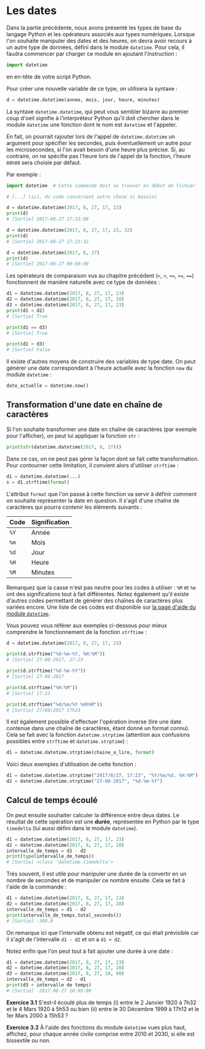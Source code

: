 # Les dates

Dans la partie précédente, nous avons présenté les types de base du langage Python et les opérateurs associés aux types numériques.
Lorsque l'on souhaite manipuler des dates et des heures, on devra avoir recours à un autre type de données, défini dans le module `datetime`.
Pour cela, il faudra commencer par charger ce module en ajoutant l'instruction :

```python
import datetime
```

en en-tête de votre script Python.

Pour créer une nouvelle variable de ce type, on utilisera la syntaxe :

```python
d = datetime.datetime(annee, mois, jour, heure, minutes)
```

La syntaxe `datetime.datetime`, qui peut vous sembler bizarre au premier coup d'oeil signifie à l'interpréteur Python qu'il doit chercher dans le module `datetime` une fonction dont le nom est `datetime` et l'appeler.

En fait, on pourrait rajouter lors de l'appel de `datetime.datetime` un argument pour spécifier les secondes, puis éventuellement un autre pour les microsecondes, si l'on avait besoin d'une heure plus précise.
Si, au contraire, on ne spécifie pas l'heure lors de l'appel de la fonction, l'heure `00h00` sera choisie par défaut.

Par exemple :

```python
import datetime  # Cette commande doit se trouver en début de fichier

# [...] (ici, du code concernant autre chose si besoin)

d = datetime.datetime(2017, 8, 27, 17, 23)
print(d)
# [Sortie] 2017-08-27 17:23:00

d = datetime.datetime(2017, 8, 27, 17, 23, 32)
print(d)
# [Sortie] 2017-08-27 17:23:32

d = datetime.datetime(2017, 8, 27)
print(d)
# [Sortie] 2017-08-27 00:00:00
```

Les opérateurs de comparaison vus au chapitre précédent (`<`, `>`, `<=`, `>=`, `==`) fonctionnent de manière naturelle avec ce type de données :

```python
d1 = datetime.datetime(2017, 8, 27, 17, 23)
d2 = datetime.datetime(2017, 8, 27, 17, 28)
d3 = datetime.datetime(2017, 8, 27, 17, 23)
print(d1 < d2)
# [Sortie] True

print(d1 == d3)
# [Sortie] True

print(d1 > d3)
# [Sortie] False
```

Il existe d'autres moyens de construire des variables de type date.
On peut générer une date correspondant à l'heure actuelle avec la fonction `now` du module `datetime` :

```python
date_actuelle = datetime.now()
```

## Transformation d'une date en chaîne de caractères

Si l'on souhaite transformer une date en chaîne de caractères (par exemple pour l'afficher), on peut lui appliquer la fonction `str` :

```python
print(str(datetime.datetime(2017, 8, 27)))
```

Dans ce cas, on ne peut pas gérer la façon dont se fait cette transformation.
Pour contourner cette limitation, il convient alors d'utiliser `strftime` :

```python
d1 = datetime.datetime(...)
s = d1.strftime(format)
```

L'attribut `format` que l'on passe à cette fonction va servir à définir comment on souhaite représenter la date en question.
Il s'agit d'une chaîne de caractères qui pourra contenir les éléments suivants :

| Code | Signification |
| --- | --- |
| `%Y` | Année |
| `%m` | Mois |
| `%d` | Jour |
| `%H` | Heure |
| `%M` | Minutes |

Remarquez que la casse n'est pas neutre pour les codes à utiliser : `%M` et `%m` ont des significations tout à fait différentes.
Notez également qu'il existe d'autres codes permettant de générer des chaînes de caractères plus variées encore.
Une liste de ces codes est disponible sur [la page d'aide du module `datetime`](https://docs.python.org/3.5/library/datetime.html#strftime-and-strptime-behavior).

Vous pouvez vous référer aux exemples ci-dessous pour mieux comprendre le fonctionnement de la fonction `strftime` :

```python
d = datetime.datetime(2017, 8, 27, 17, 23)

print(d.strftime("%d-%m-%Y, %H:%M"))
# [Sortie] 27-08-2017, 17:23

print(d.strftime("%d-%m-%Y"))
# [Sortie] 27-08-2017

print(d.strftime("%H:%M"))
# [Sortie] 17:23

print(d.strftime("%d/%m/%Y %Hh%M"))
# [Sortie] 27/08/2017 17h23
```

Il est également possible d'effectuer l'opération inverse (lire une date contenue dans une chaîne de caractères, étant donné un format connu).
Cela se fait avec la fonction `datetime.strptime` (attention aux confusions possibles entre `strftime` et `datetime.strptime`) :

```python
d1 = datetime.datetime.strptime(chaine_a_lire, format)
```

Voici deux exemples d'utilisation de cette fonction :

```python
d1 = datetime.datetime.strptime("2017/8/27, 17:23", "%Y/%m/%d, %H:%M")
d2 = datetime.datetime.strptime("27-08-2017", "%d-%m-%Y")
```

## Calcul de temps écoulé

On peut ensuite souhaiter calculer la différence entre deux dates.
Le résultat de cette opération est une **durée**, représentée en Python par le type `timedelta` (lui aussi défini dans le module `datetime`).

```python
d1 = datetime.datetime(2017, 8, 27, 17, 23)
d2 = datetime.datetime(2017, 8, 27, 17, 28)
intervalle_de_temps = d1 - d2
print(type(intervalle_de_temps))
# [Sortie] <class 'datetime.timedelta'>
```

Très souvent, il est utile pour manipuler une durée de la convertir en un nombre de secondes et de manipuler ce nombre ensuite.
Cela se fait à l'aide de la commande :

```python
d1 = datetime.datetime(2017, 8, 27, 17, 23)
d2 = datetime.datetime(2017, 8, 27, 17, 28)
intervalle_de_temps = d1 - d2
print(intervalle_de_temps.total_seconds())
# [Sortie] -300.0
```

On remarque ici que l'intervalle obtenu est négatif, ce qui était prévisible car il s'agit de l'intervalle `d1 - d2` et on a `d1 < d2`.

Notez enfin que l'on peut tout à fait ajouter une durée à une date :

```python
d1 = datetime.datetime(2017, 8, 27, 17, 23)
d2 = datetime.datetime(2017, 8, 27, 17, 28)
d3 = datetime.datetime(2017, 8, 27, 18, 00)
intervalle_de_temps = d2 - d1
print(d3 + intervalle de temps)
# [Sortie]  2017-08-27 18:05:00
```

**Exercice 3.1** S'est-il écoulé plus de temps (i) entre le 2 Janvier 1920 à 7h32 et le 4 Mars 1920 à 5h53 ou bien (ii) entre le 30 Décembre 1999 à 17h12 et le 1er Mars 2000 à 15h53 ?

**Exercice 3.2** À l'aide des fonctions du module `datetime` vues plus haut, affichez, pour chaque année civile comprise entre 2010 et 2030, si elle est bissextile ou non.
